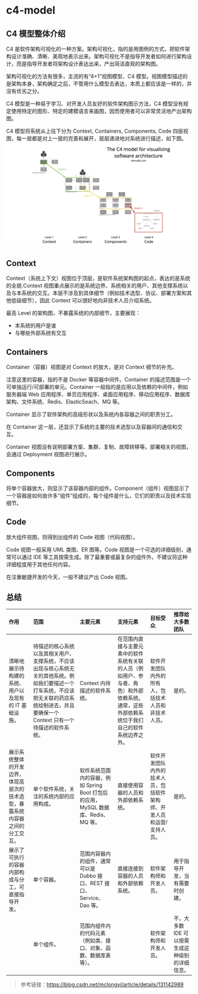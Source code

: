 # c4-model

## C4 模型整体介绍

C4 是软件架构可视化的一种方案。架构可视化，指的是用图例的方式，把软件架构设计准确、清晰、美观地表示出来。架构可视化不是指导开发者如何进行架构设计，而是指导开发者将架构设计表达出来，产出简洁直观的架构图。

架构可视化的方法有很多，主流的有“4+1”视图模型、C4 模型。视图模型描述的是架构本身，架构确定之后，不管用什么模型去表达，本质上都应该是一样的，并没有优劣之分。

C4 模型是一种易于学习、对开发人员友好的软件架构图示方法，C4 模型没有规定使用特定的图形、特定的建模语言来画图，因而使用者可以非常灵活地产出架构图。

C4 模型将系统从上往下分为 Context, Containers, Components, Code 四层视图，每一层都是对上一层的完善和展开，层层递进地对系统进行描述，如下图。
![C4模型](attachment/c4-model.png)

## Context

Context（系统上下文）视图位于顶层，是软件系统架构图的起点，表达的是系统的全貌.Context 视图重点展示的是系统边界、系统相关的用户、其他支撑系统以及与本系统的交互。本层不涉及到具体细节（例如技术选型、协议、部署方案和其他低级细节），因此 Context 可以很好地向非技术人员介绍系统。

最高 Level 的架构图，不暴露系统的内部细节，主要展现：

- 本系统的用户是谁
- 与哪些外部系统有交互

## Containers

Container（容器）视图是对 Context 的放大，是对 Context 细节的补充。

注意这里的容器，指的不是 Docker 等容器中间件。Container 的描述范围是一个可单独运行/可部署的单元。Container 一般指的是应用以及依赖的中间件，例如服务器端 Web 应用程序、单页应用程序、桌面应用程序、移动应用程序、数据库架构、文件系统、Redis、ElasticSeach、MQ 等。

Container 显示了软件架构的高级形状以及系统内各容器之间的职责分工。

在 Container 这一层，还显示了系统的主要的技术选型以及容器间的通信和交互。

Container 视图没有说明部署方案、集群、复制、故障转移等。部署相关的视图，会通过 Deployment 视图进行展示。

## Components

将单个容器放大，则显示了该容器内部的组件。Component（组件）视图显示了一个容器是如何由许多“组件”组成的，每个组件是什么，它们的职责以及技术实现细节。

## Code

放大组件视图，则得到出组件的 Code 视图（代码视图）。

Code 视图一般采用 UML 类图、ER 图等。Code 视图是一个可选的详细级别，通常可以通过 IDE 等工具按需生成。除了最重要或最复杂的组件外，不建议将这种详细程度用于其他任何内容。

在注重敏捷开发的今天，一般不建议产出 Code 视图。

## 总结

| 作用                                                                         | 范围                                                                                                                                                                                          | 主要元素                                                                          | 支持元素                                                                                                                                       | 目标受众                                                              | 推荐给大多数团队                                |
| :--------------------------------------------------------------------------- | :-------------------------------------------------------------------------------------------------------------------------------------------------------------------------------------------- | :-------------------------------------------------------------------------------- | :--------------------------------------------------------------------------------------------------------------------------------------------- | :-------------------------------------------------------------------- | :---------------------------------------------- |
| 清晰地展示待构建的系统、用户以及现有的 IT 基础设施。                         | 待描述的核心系统以及其相关用户、支撑系统，不应该出现与核心系统无关的其他系统。例如我们要描述一个打车系统，不应该把无关联的药店系统绘制进去，并且要确保一个 Context 只有一个待描述的软件系统。 | Context 内待描述的软件系统。                                                      | 在范围内直接与主要元素中的软件系统有关联的人员（例如用户、参与者、角色）和外部依赖系统。通常，这些外部依赖系统位于我们自己的软件系统边界之外。 | 软件开发团队内外的所有人，包括技术人员和非技术人员。                  | 是的。                                          |
| 展示系统整体的开发边界，体现高层次的技术选型，暴露系统内容器之间的分工交互。 | 单个软件系统，关注的系统内部的应用构成。                                                                                                                                                      | 软件系统范围内的容器，例如 Spring Boot 打包后的应用，MySQL 数据库、Redis、MQ 等。 | 直接使用容器的人员和外部依赖系统。                                                                                                             | 软件开发团队内外的技术人员，包括软件架构师、开发人员和运营/支持人员。 | 是的。                                          |
| 展示了可执行的容器内部构成与分工，可直接指导开发。                           | 单个容器。                                                                                                                                                                                    | 范围内容器内的组件，通常可以是 Dubbo 接口、REST 接口、Service、Dao 等。           | 直接连接到容器的人员和外部依赖系统。                                                                                                           | 软件架构师和开发人员。                                                | 用于指导开发，当有需要时创建。                  |
|                                                                              | 单个组件。                                                                                                                                                                                    | 范围内组件内的代码元素（例如类、接口、对象、函数、数据库表等）。                  |                                                                                                                                                | 软件架构师和开发人员。                                                | 不，大多数 IDE 可以按需生成这种级别的详细信息。 |

> 参考链接：https://blog.csdn.net/mclongyi/article/details/131142989
